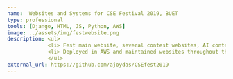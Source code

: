 ```yaml
---
name:  Websites and Systems for CSE Festival 2019, BUET
type: professional
tools: [Django, HTML, JS, Python, AWS]
image: ../assets/img/festwebsite.png 
description: <ul>
             <li> Fest main website, several contest websites, AI contest problem set with source code.</li>
             <li> Deployed in AWS and maintained websites throughout the festival.</li>
             </ul>
external_url: https://github.com/ajoydas/CSEfest2019
---
```

